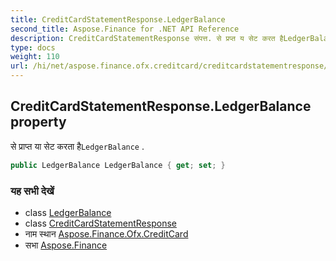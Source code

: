 ```yaml
---
title: CreditCardStatementResponse.LedgerBalance
second_title: Aspose.Finance for .NET API Reference
description: CreditCardStatementResponse संपत्त. से प्रप्त य सेट करत हैLedgerBalance .
type: docs
weight: 110
url: /hi/net/aspose.finance.ofx.creditcard/creditcardstatementresponse/ledgerbalance/
---
```

## CreditCardStatementResponse.LedgerBalance property

से प्राप्त या सेट करता है`LedgerBalance` .

```csharp
public LedgerBalance LedgerBalance { get; set; }
```

### यह सभी देखें

* class [LedgerBalance](../../../aspose.finance.ofx/ledgerbalance/)
* class [CreditCardStatementResponse](../)
* नाम स्थान [Aspose.Finance.Ofx.CreditCard](../../creditcardstatementresponse/)
* सभा [Aspose.Finance](../../../)


